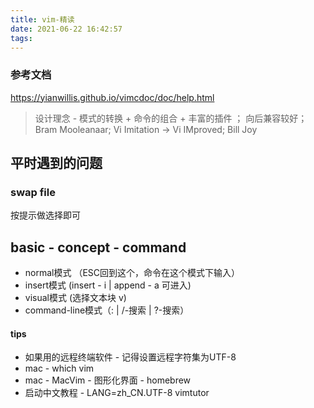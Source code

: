 ```yaml
---
title: vim-精读
date: 2021-06-22 16:42:57
tags:
---
```

### 参考文档
https://yianwillis.github.io/vimcdoc/doc/help.html

> 设计理念 - 模式的转换 + 命令的组合 + 丰富的插件 ； 向后兼容较好； Bram Mooleanaar; Vi Imitation -> Vi IMproved; Bill Joy
## 平时遇到的问题
### swap file
按提示做选择即可

## basic - concept - command
- normal模式 （ESC回到这个，命令在这个模式下输入）
- insert模式 (insert - i |  append - a 可进入)
- visual模式 (选择文本块 v)
- command-line模式（: | /-搜索 | ?-搜索）



#### tips
- 如果用的远程终端软件 - 记得设置远程字符集为UTF-8
- mac - which vim
- mac - MacVim - 图形化界面 - homebrew
- 启动中文教程 - LANG=zh_CN.UTF-8 vimtutor